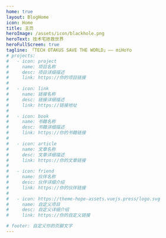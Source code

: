 ```yaml
---
home: true
layout: BlogHome
icon: Home
title: 主页
heroImage: /assets/icon/blackhole.png
heroText: 技术宅拯救世界
heroFullScreen: true
tagline: 「TECH OTAKUS SAVE THE WORLD」—— miHoYo
# projects:
#   - icon: project
#     name: 项目名称
#     desc: 项目详细描述
#     link: https://你的项目链接
# 
#   - icon: link
#     name: 链接名称
#     desc: 链接详细描述
#     link: https://链接地址
# 
#   - icon: book
#     name: 书籍名称
#     desc: 书籍详细描述
#     link: https://你的书籍链接
# 
#   - icon: article
#     name: 文章名称
#     desc: 文章详细描述
#     link: https://你的文章链接
# 
#   - icon: friend
#     name: 伙伴名称
#     desc: 伙伴详细介绍
#     link: https://你的伙伴链接
# 
#   - icon: https://theme-hope-assets.vuejs.press/logo.svg
#     name: 自定义项目
#     desc: 自定义详细介绍
#     link: https://你的自定义链接

# footer: 自定义你的页脚文字
---
```


